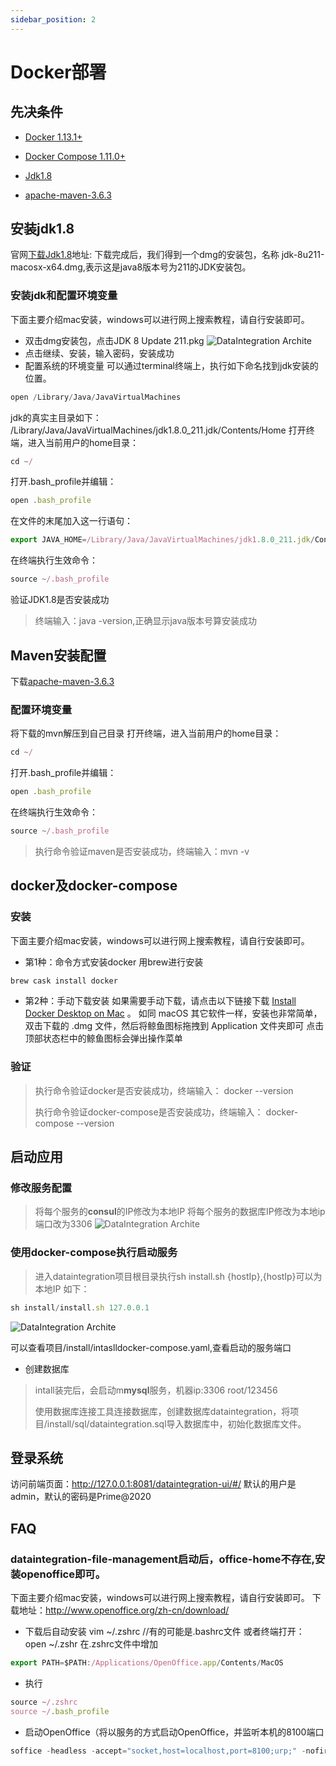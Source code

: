 ```yaml
---
sidebar_position: 2
---
```


# Docker部署

## 先决条件
* <a  href ="https://docs.docker.com/engine/install/">Docker 1.13.1+</a>
 
* <a  href ="https://docs.docker.com/compose/">Docker Compose 1.11.0+</a>

* <a  href ="https://www.oracle.com/technetwork/java/javase/downloads/jdk8-downloads-2133151.html">Jdk1.8</a>

* <a  href ="https://dlcdn.apache.org/maven/maven-3/3.6.3/binaries/apache-maven-3.6.3-bin.zip">apache-maven-3.6.3</a>

## 安装jdk1.8
 官网<a  href ="https://www.oracle.com/technetwork/java/javase/downloads/jdk8-downloads-2133151.html">下载Jdk1.8</a>地址:
 下载完成后，我们得到一个dmg的安装包，名称 jdk-8u211-macosx-x64.dmg,表示这是java8版本号为211的JDK安装包。

### 安装jdk和配置环境变量
下面主要介绍mac安装，windows可以进行网上搜索教程，请自行安装即可。
* 双击dmg安装包，点击JDK 8 Update 211.pkg
![DataIntegration Archite](/doc/image/dataintegration/jdk-install.png)
* 点击继续、安装，输入密码，安装成功
* 配置系统的环境变量
可以通过terminal终端上，执行如下命名找到jdk安装的位置。
```javascript
open /Library/Java/JavaVirtualMachines
```
jdk的真实主目录如下：
/Library/Java/JavaVirtualMachines/jdk1.8.0_211.jdk/Contents/Home
打开终端，进入当前用户的home目录：
```javascript
cd ~/
```
打开.bash_profile并编辑：
```javascript
open .bash_profile
```
在文件的末尾加入这一行语句：
```javascript
export JAVA_HOME=/Library/Java/JavaVirtualMachines/jdk1.8.0_211.jdk/Contents/Home
```
在终端执行生效命令：
```javascript
source ~/.bash_profile
```
验证JDK1.8是否安装成功
> 终端输入：java -version,正确显示java版本号算安装成功

## Maven安装配置
下载<a  href ="https://dlcdn.apache.org/maven/maven-3/3.6.3/binaries/apache-maven-3.6.3-bin.zip">apache-maven-3.6.3</a>
### 配置环境变量
将下载的mvn解压到自己目录
打开终端，进入当前用户的home目录：
```javascript
cd ~/
```
打开.bash_profile并编辑：
```javascript
open .bash_profile
```
在终端执行生效命令：
```javascript
source ~/.bash_profile
```
> 执行命令验证maven是否安装成功，终端输入：mvn -v

## docker及docker-compose
### 安装
下面主要介绍mac安装，windows可以进行网上搜索教程，请自行安装即可。

* 第1种：命令方式安装docker
用brew进行安装
```javascript
brew cask install docker
```
* 第2种：手动下载安装
如果需要手动下载，请点击以下链接下载  <a  href ="https://docs.docker.com/engine/install/">Install Docker Desktop on Mac</a> 。
如同 macOS 其它软件一样，安装也非常简单，双击下载的 .dmg 文件，然后将鲸鱼图标拖拽到 Application 文件夹即可
点击顶部状态栏中的鲸鱼图标会弹出操作菜单
### 验证
> 执行命令验证docker是否安装成功，终端输入： docker --version  
>
> 执行命令验证docker-compose是否安装成功，终端输入： docker-compose --version

## 启动应用
### 修改服务配置
> 将每个服务的**consul**的IP修改为本地IP
> 将每个服务的数据库IP修改为本地ip 端口改为3306
![DataIntegration Archite](/doc/image/dataintegration/server-yaml.png)
### 使用docker-compose执行启动服务
> 进入dataintegration项目根目录执行sh install.sh {hostIp},{hostIp}可以为本地IP
如下：
```javascript
sh install/install.sh 127.0.0.1
```
![DataIntegration Archite](/doc/image/dataintegration/docker-install.png)

可以查看项目/install/intaslldocker-compose.yaml,查看启动的服务端口
* 创建数据库

> intall装完后，会启动m**mysql**服务，机器ip:3306 root/123456
>
> 使用数据库连接工具连接数据库，创建数据库dataintegration，将项目/install/sql/dataintegration.sql导入数据库中，初始化数据库文件。


## 登录系统
访问前端页面：http://127.0.0.1:8081/dataintegration-ui/#/
默认的用户是admin，默认的密码是Prime@2020

## FAQ
### dataintegration-file-management启动后，office-home不存在,安装openoffice即可。
下面主要介绍mac安装，windows可以进行网上搜索教程，请自行安装即可。
下载地址：http://www.openoffice.org/zh-cn/download/
* 下载后自动安装
vim ~/.zshrc //有的可能是.bashrc文件
或者终端打开：open ~/.zshr
在.zshrc文件中增加
```javascript
export PATH=$PATH:/Applications/OpenOffice.app/Contents/MacOS
```
* 执行
```javascript
source ~/.zshrc 
source ~/.bash_profile
 ```
* 启动OpenOffice（将以服务的方式启动OpenOffice，并监听本机的8100端口
```javascript
soffice -headless -accept="socket,host=localhost,port=8100;urp;" -nofirststartwizard
 ```

